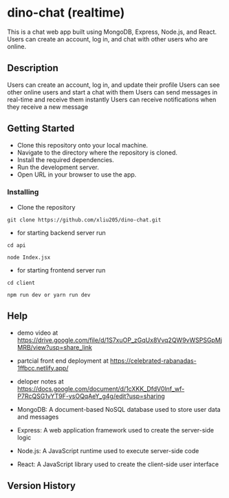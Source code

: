 # dino-chat (realtime)

This is a chat web app built using MongoDB, Express, Node.js, and React. 
Users can create an account, log in, and chat with other users who are online.

## Description

Users can create an account, log in, and update their profile
Users can see other online users and start a chat with them
Users can send messages in real-time and receive them instantly
Users can receive notifications when they receive a new message




## Getting Started
* Clone this repository onto your local machine.
* Navigate to the directory where the repository is cloned.
* Install the required dependencies.
* Run the development server.
* Open URL in your browser to use the app.

### Installing

* Clone the repository
```
git clone https://github.com/xliu205/dino-chat.git
```
* for starting backend server run
```
cd api
```
```
node Index.jsx
```
* for starting frontend server run
```
cd client
```
```
npm run dev or yarn run dev
```


## Help
* demo video at https://drive.google.com/file/d/1S7xuOP_zGqUx8Vvq2QW9vWSPSGpMjMRB/view?usp=share_link
* partcial front end deployment at https://celebrated-rabanadas-1ffbcc.netlify.app/
* deloper notes at https://docs.google.com/document/d/1cXKK_DfdV0lnf_wf-P7RcQSG1vYT9F-ysOQqAeY_g4g/edit?usp=sharing


* MongoDB: A document-based NoSQL database used to store user data and messages
* Express: A web application framework used to create the server-side logic
* Node.js: A JavaScript runtime used to execute server-side code
* React: A JavaScript library used to create the client-side user interface




## Version History




